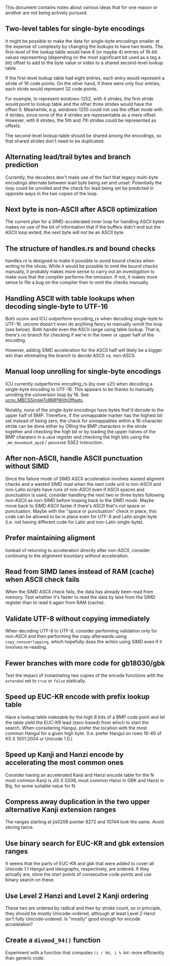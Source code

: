 This document contains notes about various ideas that for one reason or another
are not being actively pursued.

## Two-level tables for single-byte encodings

It might be possible to make the data for single-byte encodings smaller at the
expense of complexity by changing the lookups to have two levels. The
first-level of the lookup table would have 8 (or maybe 4) entries of 16-bit
values representing (depending on the most significant bit used as a tag a bit)
offset to add to the byte value or index to a shared second-level lookup table.

If the first-level lookup table had eight entries, each entry would represent a
stride of 16 code points. On the other hand, if there were only four entries,
each stride would represent 32 code points.

For example, to represent windows-1252, with 4 strides, the first stride would
point to lookup table and the other three strides would have the offset 0.
Meanwhile, e.g. windows-1255 could not use the offset mode with 4 strides,
since none of the 4 strides are representable as a mere offset. However, with 8
strides, the 5th and 7th strides could be represented as offsets.

The second-level lookup-table should be shared among the encodings, so that
shared strides don't need to be duplicated.

## Alternating lead/trail bytes and branch prediction

Currently, the decoders don't make use of the fact that legacy multi-byte
encodings alternate between lead byte being set and unset. Potentially the
loop could be unrolled and the check for lead being set be predicted in opposite
ways in the two copies of the loop.

## Next byte is non-ASCII after ASCII optimization

The current plan for a SIMD-accelerated inner loop for handling ASCII bytes
makes no use of the bit of information that if the buffers didn't end but the
ASCII loop exited, the next byte will not be an ASCII byte.

## The structure of handles.rs and bound checks

handles.rs is designed to make it possible to avoid bound checks when writing
to the slices. While it would be possible to omit the bound checks manually,
it probably makes more sense to carry out an investigation to make sure that
the compiler performs the omission. If not, it makes more sense to file a bug
on the compiler than to omit the checks manually.

## Handling ASCII with table lookups when decoding single-byte to UTF-16

Both uconv and ICU outperform encoding_rs when decoding single-byte to UTF-16.
unconv doesn't even do anything fancy to manually unroll the loop (see below).
Both handle even the ASCII range using table lookup. That is, there's no branch
for checking if we're in the lower or upper half of the encoding.

However, adding SIMD acceleration for the ASCII half will likely be a bigger
win than eliminating the branch to decide ASCII vs. non-ASCII.

## Manual loop unrolling for single-byte encodings

ICU currently outperforms encoding_rs (by over x2!) when decoding a single-byte
encoding to UTF-16. This appears to be thanks to manually unrolling the
conversion loop by 16. See [ucnv_MBCSSingleToBMPWithOffsets][1].

[1]: https://ssl.icu-project.org/repos/icu/icu/tags/release-55-1/source/common/ucnvmbcs.cpp

Notably, none of the single-byte encodings have bytes that'd decode to the
upper half of BMP. Therefore, if the unmappable marker has the highest bit set
instead of being zero, the check for unmappables within a 16-character stride
can be done either by ORing the BMP characters in the stride together and
checking the high bit or by loading the upper halves of the BMP charaters
in a `u8x8` register and checking the high bits using the `_mm_movemask_epi8`
/ `pmovmskb` SSE2 instruction.

## After non-ASCII, handle ASCII punctuation without SIMD

Since the failure mode of SIMD ASCII acceleration involves wasted aligment
checks and a wasted SIMD read when the next code unit is non-ASCII and non-Latin
scripts have runs of non-ASCII even if ASCII spaces and punctuation is used,
consider handling the next two or three bytes following non-ASCII as non-SIMD
before looping back to the SIMD mode. Maybe move back to SIMD ASCII faster if
there's ASCII that's not space or punctuation. Maybe with the "space or
punctuation" check in place, this code can be allowed to be in place even for
UTF-8 and Latin single-byte (i.e. not having different code for Latin and
non-Latin single-byte).

## Prefer maintaining aligment

Instead of returning to acceleration directly after non-ASCII, consider
continuing to the alignment boundary without acceleration.

## Read from SIMD lanes instead of RAM (cache) when ASCII check fails

When the SIMD ASCII check fails, the data has already been read from memory.
Test whether it's faster to read the data by lane from the SIMD register than
to read it again from RAM (cache).

## Validate UTF-8 without copying immediately

When decoding UTF-8 to UTF-8, consider performing validation only for non-ASCII
and then performing the copy afterwards using `copy_nonoverlapping`, which
hopefully does the writes using SIMD even if it involves re-reading.

## Fewer branches with more code for gb18030/gbk

Test the impact of instantiating two copies of the encode functions with
the `extended` set to `true` or `false` statically.

## Speed up EUC-KR encode with prefix lookup table

Have a lookup table indexable by the high 8 bits of a BMP code point and let
the table yield the EUC-KR lead (zero-based) from which to start the search.
When considering Hangul, prefer the location with the most common Hangul for
a given high byte. (I.e. prefer Hangul on rows 16-40 of KS X 1001:2004 or
Unicode 1.0.)

## Speed up Kanji and Hanzi encode by accelerating the most common ones

Consider having an accelerated Kanji and Hanzi encode table for the N most
common Kanji is JIS X 0208, most common Hanzi in GBK and Hanzi in Big, for some
suitable value for N.

## Compress away duplication in the two upper alternative Kanji extension ranges

The ranges starting at jis0208 pointer 8272 and 10744 look the same. Avoid
storing twice.

## Use binary search for EUC-KR and gbk extension ranges

It seems that the parts of EUC-KR and gbk that were added to cover all
Unicode 1.1 Hangul and ideographs, respectively, are ordered. If they actually
are, store the start points of consecutive code points and use binary search
on these.

## Use Level 2 Hanzi and Level 2 Kanji ordering

These two are ordered by radical and then by stroke count, so in principle,
they should be mostly Unicode-ordered, although at least Level 2 Hanzi isn't
fully Unicode-ordered. Is "mostly" good enough for encode accelelation?

## Create a `divmod_94()` function

Experiment with a function that computes `(i / 94, i % 94)` more efficiently
than generic code.

